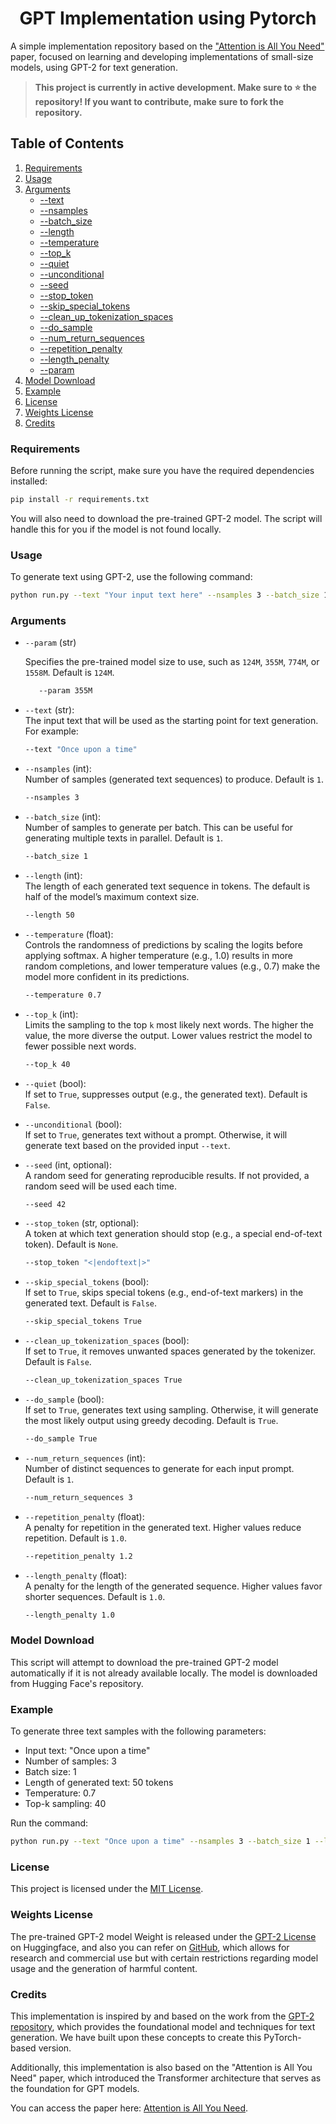 <h1 align="center">GPT Implementation using Pytorch</h1>

A simple implementation repository based on the ["Attention is All You Need"](https://arxiv.org/pdf/1706.03762) paper, focused on learning and developing implementations of small-size models, using GPT-2 for text generation.

> **This project is currently in active development. Make sure to ⭐ the repository! If you want to contribute, make sure to fork the repository.**

## Table of Contents

1. [Requirements](#requirements)
2. [Usage](#usage)
3. [Arguments](#arguments)
   - [--text](#text-str)
   - [--nsamples](#nsamples-int)
   - [--batch_size](#batch_size-int)
   - [--length](#length-int)
   - [--temperature](#temperature-float)
   - [--top_k](#top_k-int)
   - [--quiet](#quiet-bool)
   - [--unconditional](#unconditional-bool)
   - [--seed](#seed-int-optional)
   - [--stop_token](#stop_token-str-optional)
   - [--skip_special_tokens](#skip_special_tokens-bool)
   - [--clean_up_tokenization_spaces](#clean_up_tokenization_spaces-bool)
   - [--do_sample](#do_sample-bool)
   - [--num_return_sequences](#num_return_sequences-int)
   - [--repetition_penalty](#repetition_penalty-float)
   - [--length_penalty](#length_penalty-float)
   - [--param](#param-str)
4. [Model Download](#model-download)
5. [Example](#example)
6. [License](#license)
7. [Weights License](#weights-license)
8. [Credits](#credits)

### Requirements

Before running the script, make sure you have the required dependencies installed:

```bash
pip install -r requirements.txt
```

You will also need to download the pre-trained GPT-2 model. The script will handle this for you if the model is not found locally.

### Usage

To generate text using GPT-2, use the following command:

```bash
python run.py --text "Your input text here" --nsamples 3 --batch_size 1 --length 50 --temperature 0.7 --top_k 40 --param 124M
```

### Arguments

- `--param` (str)

  Specifies the pre-trained model size to use, such as `124M`, `355M`, `774M`, or `1558M`. Default is `124M`.

  ```bash
     --param 355M
  ```

- `--text` (str):  
  The input text that will be used as the starting point for text generation. For example:
  ```bash
  --text "Once upon a time"
  ```

- `--nsamples` (int):  
  Number of samples (generated text sequences) to produce. Default is `1`.
  ```bash
  --nsamples 3
  ```

- `--batch_size` (int):  
  Number of samples to generate per batch. This can be useful for generating multiple texts in parallel. Default is `1`.
  ```bash
  --batch_size 1
  ```

- `--length` (int):  
  The length of each generated text sequence in tokens. The default is half of the model’s maximum context size.
  ```bash
  --length 50
  ```

- `--temperature` (float):  
  Controls the randomness of predictions by scaling the logits before applying softmax. A higher temperature (e.g., 1.0) results in more random completions, and lower temperature values (e.g., 0.7) make the model more confident in its predictions.
  ```bash
  --temperature 0.7
  ```

- `--top_k` (int):  
  Limits the sampling to the top `k` most likely next words. The higher the value, the more diverse the output. Lower values restrict the model to fewer possible next words.
  ```bash
  --top_k 40
  ```

- `--quiet` (bool):  
  If set to `True`, suppresses output (e.g., the generated text). Default is `False`.

- `--unconditional` (bool):  
  If set to `True`, generates text without a prompt. Otherwise, it will generate text based on the provided input `--text`.

- `--seed` (int, optional):  
  A random seed for generating reproducible results. If not provided, a random seed will be used each time.
  ```bash
  --seed 42
  ```

- `--stop_token` (str, optional):  
  A token at which text generation should stop (e.g., a special end-of-text token). Default is `None`.
  ```bash
  --stop_token "<|endoftext|>"
  ```

- `--skip_special_tokens` (bool):  
  If set to `True`, skips special tokens (e.g., end-of-text markers) in the generated text. Default is `False`.
  ```bash
  --skip_special_tokens True
  ```

- `--clean_up_tokenization_spaces` (bool):  
  If set to `True`, it removes unwanted spaces generated by the tokenizer. Default is `False`.
  ```bash
  --clean_up_tokenization_spaces True
  ```

- `--do_sample` (bool):  
  If set to `True`, generates text using sampling. Otherwise, it will generate the most likely output using greedy decoding. Default is `True`.
  ```bash
  --do_sample True
  ```

- `--num_return_sequences` (int):  
  Number of distinct sequences to generate for each input prompt. Default is `1`.
  ```bash
  --num_return_sequences 3
  ```

- `--repetition_penalty` (float):  
  A penalty for repetition in the generated text. Higher values reduce repetition. Default is `1.0`.
  ```bash
  --repetition_penalty 1.2
  ```

- `--length_penalty` (float):  
  A penalty for the length of the generated sequence. Higher values favor shorter sequences. Default is `1.0`.
  ```bash
  --length_penalty 1.0
  ```

### Model Download

This script will attempt to download the pre-trained GPT-2 model automatically if it is not already available locally. The model is downloaded from Hugging Face's repository.

### Example

To generate three text samples with the following parameters:

- Input text: "Once upon a time"
- Number of samples: 3
- Batch size: 1
- Length of generated text: 50 tokens
- Temperature: 0.7
- Top-k sampling: 40

Run the command:

```bash
python run.py --text "Once upon a time" --nsamples 3 --batch_size 1 --length 50 --temperature 0.7 --top_k 40 --param 124M
```

### License

This project is licensed under the [MIT License](./LICENSE).

### Weights License

The pre-trained GPT-2 model Weight is released under the [GPT-2 License](https://huggingface.co/openai-community/gpt2/tree/main) on Huggingface, and also you can refer on [GitHub](https://github.com/openai/gpt-2/blob/master/LICENSE), which allows for research and commercial use but with certain restrictions regarding model usage and the generation of harmful content.

### Credits

This implementation is inspired by and based on the work from the [GPT-2 repository](https://github.com/openai/gpt-2), which provides the foundational model and techniques for text generation. We have built upon these concepts to create this PyTorch-based version.

Additionally, this implementation is also based on the "Attention is All You Need" paper, which introduced the Transformer architecture that serves as the foundation for GPT models.

You can access the paper here: [Attention is All You Need](https://arxiv.org/abs/1706.03762).
